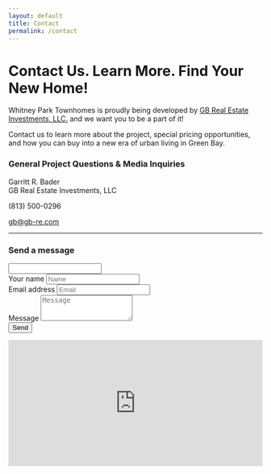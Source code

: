 ```yaml
---
layout: default
title: Contact
permalink: /contact
---
```


# Contact Us. Learn More. Find Your New Home!

Whitney Park Townhomes is proudly being developed by [GB Real Estate Investments, LLC.](http://gb-re.com) and we want you to be a part of it!

Contact us to learn more about the project, special pricing opportunities, and how you can buy into a new era of urban living in Green Bay.

<div class="row">
  <div class="col-md-4">
    <h3>General Project Questions & Media Inquiries</h3>
    <p>Garritt R. Bader<br>GB Real Estate Investments, LLC</p>
    <p><span class="glyphicon glyphicon-earphone"></span> (813) 500-0296</p>
    <p><span class="glyphicon glyphicon-envelope"></span> <a href="mailto:gb@gb-re.com">gb@gb-re.com</a></p>
    <hr class="visible-sm visible-xs">
  </div>
  <div class="col-md-8">
    <h3>Send a message</h3>
    <form action="https://formspree.io/gb@gb-re.com" method="POST">
      <input class="gotcha" type="text" name="_gotcha">
      <input type="hidden" name="_next" value="http://whitneypark.com/thank-you">
      <!-- all your input fields here.... -->
      <div class="form-group">
        <label class="sr-only" for="name">Your name</label>
        <input type="text" class="form-control" id="name" name="name" placeholder="Name">
      </div>
      <div class="form-group">
        <label class="sr-only" for="email">Email address</label>
        <input type="email" class="form-control" id="email" name="email" placeholder="Email">
      </div>
      <div class="form-group">
        <label class="sr-only" for="message">Message</label>
        <textarea id="message" class="form-control" rows="3" name="message" placeholder="Message"></textarea>
      </div>
      <button type="submit" class="btn btn-default">Send</button>
    </form>
  </div>
  <div class="col-md-12">
    <div class="card">
      <iframe src="https://www.google.com/maps/embed?pb=!1m18!1m12!1m3!1d2845.1165985956145!2d-88.00707688504961!3d44.512765079101236!2m3!1f0!2f0!3f0!3m2!1i1024!2i768!4f13.1!3m3!1m2!1s0x8802e53632d9e7a3%3A0x378cdd70002da499!2s300+N+Van+Buren+St%2C+Green+Bay%2C+WI+54301!5e0!3m2!1sen!2sus!4v1467162496622" width="100%" height="250" frameborder="0" style="border:0" allowfullscreen></iframe>
    </div>
  </div>
</div>
